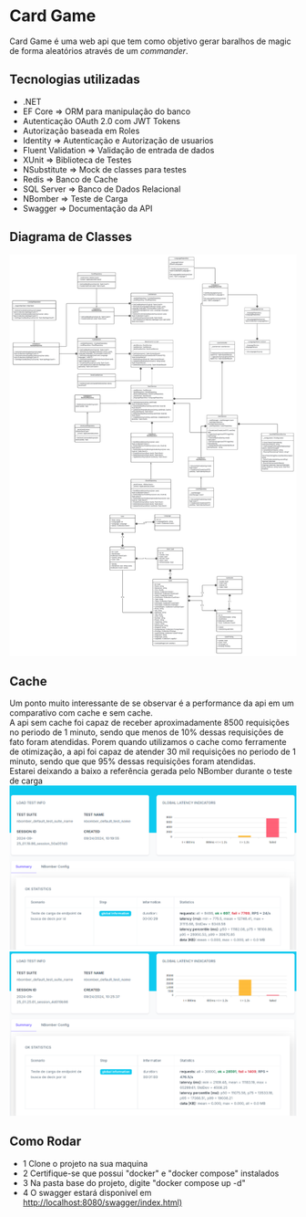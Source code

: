 # Card Game

Card Game é uma web api que tem como objetivo gerar baralhos de magic de forma aleatórios através de um *commander*.

## Tecnologias utilizadas
- .NET
- EF Core => ORM para manipulação do banco
- Autenticação OAuth 2.0 com JWT Tokens
- Autorização baseada em Roles
- Identity => Autenticação e Autorização de usuarios
- Fluent Validation => Validação de entrada de dados
- XUnit => Biblioteca de Testes
- NSubstitute => Mock de classes para testes
- Redis => Banco de Cache
- SQL Server => Banco de Dados Relacional
- NBomber => Teste de Carga
- Swagger => Documentação da API

## Diagrama de Classes
![Diagrama de classes](./Documentation/classDiagram.jpeg)

## Cache
Um ponto muito interessante de se observar é a performance da api em um comparativo com cache e sem cache. <br>
A api sem cache foi capaz de receber aproximadamente 8500 requisições no periodo de 1 minuto, sendo que menos de 10% dessas requisições de fato foram atendidas.
Porem quando utilizamos o cache como ferramente de otimização, a api foi capaz de atender 30 mil requisições no periodo de 1 minuto, sendo que que 95% dessas requisições foram atendidas.<br>
Estarei deixando a baixo a referência gerada pelo NBomber durante o teste de carga
![Teste de carga sem cache](./Documentation/testeDeCargaSemCache.png)
![Teste de carga com cache](./Documentation/testeDeCargaComCache.png)

## Como Rodar
- 1 Clone o projeto na sua maquina
- 2 Certifique-se que possui "docker" e "docker compose" instalados
- 3 Na pasta base do projeto, digite "docker compose up -d"
- 4 O swagger estará disponivel em [http://localhost:8080/swagger/index.html)](http://localhost:8080/swagger/index.html)

